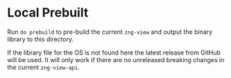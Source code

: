 # Local Prebuilt

Run `do prebuild` to pre-build the current `zng-view` and output the binary library to this directory.

If the library file for the OS is not found here the latest release from GitHub will be used. It will only
work if there are no unreleased breaking changes in the current `zng-view-api`.